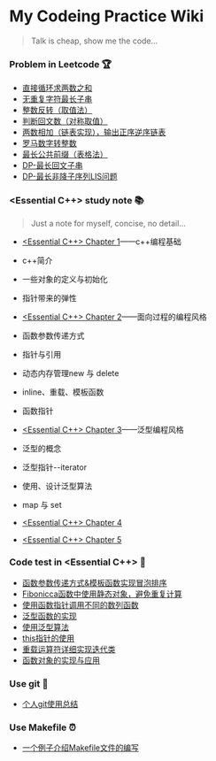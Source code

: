 # My Codeing Practice Wiki

> Talk is cheap, show me the code...

### Problem in Leetcode :trophy:
- [直接循环求两数之和](code/twoNumSum.cpp)
- [无重复字符最长子串](code/repetitionChar.cpp)
- [整数反转（取值法）](code/reverseINT.cpp)
- [判断回文数（对称取值）](code/ispali.cpp)
- [两数相加（链表实现），输出正序逆序链表](code/singleListNode.cpp)
- [罗马数字转整数](code/roma2Int.cpp)
- [最长公共前缀（表格法）](code/longestPrefix.cpp)
- [DP-最长回文子串](code/longSubPali.cpp)
- [DP-最长非降子序列LIS问题](code/LIS.cpp)


### <Essential C++> study note :books:

> Just a note for myself, concise, no detail...

- [<Essential C++> Chapter 1](./doc/Essential-chapter1.md)——c++编程基础
 - c++简介
 - 一些对象的定义与初始化
 - 指针带来的弹性

- [<Essential C++> Chapter 2](./doc/Essential-chapter2.md)——面向过程的编程风格
 - 函数参数传递方式
 - 指针与引用
 - 动态内存管理new 与 delete
 - inline、重载、模板函数
 - 函数指针

- [<Essential C++> Chapter 3](./doc/Essential-chapter3.md)——泛型编程风格
 - 泛型的概念
 - 泛型指针--iterator
 - 使用、设计泛型算法
 - map 与 set

- [<Essential C++> Chapter 4](./doc/Essential-chapter4.md)
- [<Essential C++> Chapter 5](./doc/Essential-chapter5.md)


### Code test in <Essential C++> :rocket:
- [函数参数传递方式&模板函数实现冒泡排序](code/callFunction.cpp)
- [Fibonicca函数中使用静态对象，避免重复计算](code/fibonacci.cpp)
- [使用函数指针调用不同的数列函数](code/functionPoint.cpp)
- [泛型函数的实现](code/genericVector.cpp)
- [使用泛型算法](code/useAlgorithm.cpp)
- [this指针的使用](code/this.cpp)
- [重载运算符详细实现迭代类](code/operatorOverload/)
- [函数对象的实现与应用](code/functionCall.cpp)


### Use git :bicyclist:
- [个人git使用总结](doc/git.md)


### Use Makefile :alarm_clock:
- [一个例子介绍Makefile文件的编写](./doc/make.md)



